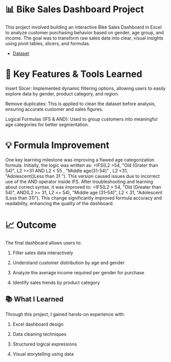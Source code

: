 # 📊 Bike Sales Dashboard Project
This project involved building an interactive Bike Sales Dashboard in Excel to analyze customer purchasing behavior based on gender, age group, and income. The goal was to transform raw sales data into clear, visual insights using pivot tables, slicers, and formulas.
- <a href="https://github.com/Emmanuel-Awe/My-first-Excel-Project/blob/main/Excel%20Project%20Dataset.xlsx">Dataset</a>

# 🔧 Key Features & Tools Learned
Insert Slicer: Implemented dynamic filtering options, allowing users to easily explore data by gender, product category, and region.

Remove duplicates: This is applied to clean the dataset before analysis, ensuring accurate customer and sales figures.

Logical Formulas (IFS & AND): Used to group customers into meaningful age categories for better segmentation.

# 💡 Formula Improvement
One key learning milestone was improving a flawed age categorization formula. Initially, the logic was written as: =IFS(L2 >54, "Old (Grater than 54)", L2 >=31 AND L2 < 55 , "Middle age(31-54)" , L2 <31, "Adolescent()Less than 31 "). This version caused issues due to incorrect use of the AND operator inside IFS. After troubleshooting and learning about correct syntax, it was improved to: =IFS(L2 > 54, "Old (Greater than 54)", AND(L2 >= 31, L2 <= 54), "Middle age (31–54)", L2 < 31, "Adolescent (Less than 31)").
This change significantly improved formula accuracy and readability, enhancing the quality of the dashboard.

# 📈 Outcome
The final dashboard allows users to:

1) Filter sales data interactively

2) Understand customer distribution by age and gender

3) Analyze the average income required per gender for purchase

4) Identify sales trends by product category

## 📚 What I Learned
Through this project, I gained hands-on experience with:

1) Excel dashboard design

2) Data cleaning techniques

3) Structured logical expressions

4) Visual storytelling using data



